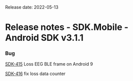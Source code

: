 Release date: 2022-05-13

# Release notes - SDK.Mobile - Android SDK v3.1.1

### Bug

[SDK-415](https://mybrain.atlassian.net/browse/SDK-415) Loss EEG BLE frame on Android 9

[SDK-416](https://mybrain.atlassian.net/browse/SDK-416) fix loss data counter